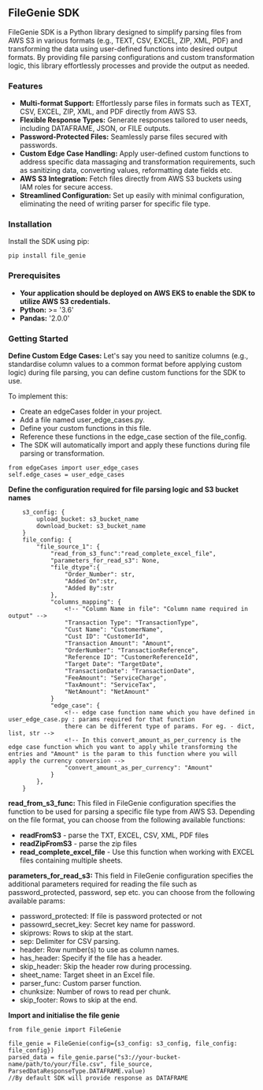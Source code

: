 ## FileGenie SDK
FileGenie SDK is a Python library designed to simplify parsing files from AWS S3 in various formats (e.g., TEXT, CSV, EXCEL, ZIP, XML, PDF) and transforming the data using user-defined functions into desired output formats. By providing file parsing configurations and custom transformation logic, this library effortlessly processes and provide the output as needed.

### Features
- **Multi-format Support:** Effortlessly parse files in formats such as TEXT, CSV, EXCEL, ZIP, XML, and PDF directly from AWS S3.
- **Flexible Response Types:** Generate responses tailored to user needs, including DATAFRAME, JSON, or FILE outputs.
- **Password-Protected Files:** Seamlessly parse files secured with passwords.
- **Custom Edge Case Handling:** Apply user-defined custom functions to address specific data massaging and transformation requirements, such as sanitizing data, converting values, reformatting date fields etc.
- **AWS S3 Integration:** Fetch files directly from AWS S3 buckets using IAM roles for secure access.
- **Streamlined Configuration:** Set up easily with minimal configuration, eliminating the need of writing parser for specific file type.

### Installation
Install the SDK using pip:
```
pip install file_genie
```

### Prerequisites
- **Your application should be deployed on AWS EKS to enable the SDK to utilize AWS S3 credentials.**
- **Python:** >= '3.6'
- **Pandas:** '2.0.0'

### Getting Started
**Define Custom Edge Cases:**
Let's say you need to sanitize columns (e.g., standardise column values to a common format before applying custom logic) during file parsing, you can define custom functions for the SDK to use.

To implement this:

- Create an edgeCases folder in your project.
- Add a file named user_edge_cases.py.
- Define your custom functions in this file.
- Reference these functions in the edge_case section of the file_config.
- The SDK will automatically import and apply these functions during file parsing or transformation.

```
from edgeCases import user_edge_cases
self.edge_cases = user_edge_cases
```

**Define the configuration required for file parsing logic and S3 bucket names**
```
    s3_config: {
        upload_bucket: s3_bucket_name
        download_bucket: s3_bucket_name
    }
    file_config: {
        "file_source_1": {
            "read_from_s3_func":"read_complete_excel_file",
            "parameters_for_read_s3": None,
            "file_dtype":{
                "Order_Number": str,
                "Added On":str,
                "Added By":str
            },
            "columns_mapping": {
                <!-- "Column Name in file": "Column name required in output" -->
                "Transaction Type": "TransactionType",
                "Cust Name": "CustomerName",
                "Cust ID": "CustomerId",
                "Transaction Amount": "Amount",
                "OrderNumber": "TransactionReference",
                "Reference ID": "CustomerReferenceId",
                "Target Date": "TargetDate",
                "TransactionDate": "TransactionDate",
                "FeeAmount": "ServiceCharge",
                "TaxAmount": "ServiceTax",
                "NetAmount": "NetAmount"
            }
            "edge_case": {
                <!-- edge case function name which you have defined in user_edge_case.py : params required for that function
                there can be different type of params. For eg. - dict, list, str -->
                <!-- In this convert_amount_as_per_currency is the edge case function which you want to apply while transforming the entries and "Amount" is the param to this function where you will apply the currency conversion -->
                "convert_amount_as_per_currency": "Amount"
            }
        },
    }
```
**read_from_s3_func:** This filed in FileGenie configuration specifies the function to be used for parsing a specific file type from AWS S3. Depending on the file format, you can choose from the following available functions:

- **readFromS3** - parse the TXT, EXCEL, CSV, XML, PDF files
- **readZipFromS3** - parse the zip files
- **read_complete_excel_file** - Use this function when working with EXCEL files containing multiple sheets.

**parameters_for_read_s3:** This field in FileGenie configuration specifies the additional parameters required for reading the file such as password_protected, password, sep etc. you can choose from the following available params:
- password_protected: If file is password protected or not
- passowrd_secret_key: Secret key name for password.
- skiprows: Rows to skip at the start.
- sep: Delimiter for CSV parsing.
- header: Row number(s) to use as column names.
- has_header: Specify if the file has a header.
- skip_header: Skip the header row during processing.
- sheet_name: Target sheet in an Excel file.
- parser_func: Custom parser function.
- chunksize: Number of rows to read per chunk.
- skip_footer: Rows to skip at the end.

**Import and initialise the file genie**
```
from file_genie import FileGenie

file_genie = FileGenie(config={s3_config: s3_config, file_config: file_config})
parsed_data = file_genie.parse("s3://your-bucket-name/path/to/your/file.csv", file_source, ParsedDataResponseType.DATAFRAME.value)
//By default SDK will provide response as DATAFRAME
```

